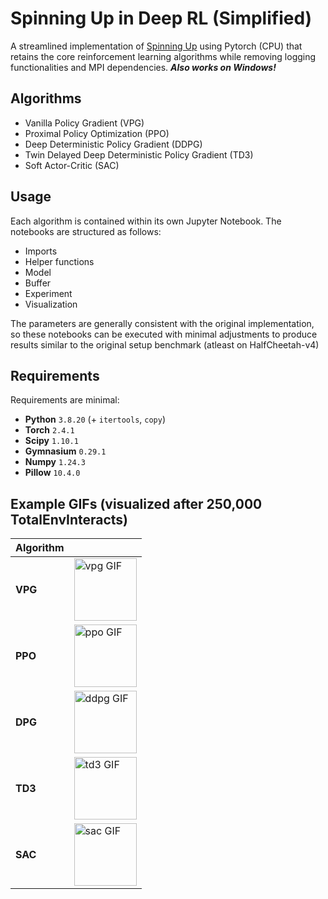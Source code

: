 # Spinning Up in Deep RL (Simplified)
A streamlined implementation of [Spinning Up](https://spinningup.openai.com/en/latest/) using Pytorch (CPU) that retains the core reinforcement learning algorithms while removing logging functionalities and MPI dependencies. ***Also works on Windows!***

## Algorithms
- Vanilla Policy Gradient (VPG)
- Proximal Policy Optimization (PPO)
- Deep Deterministic Policy Gradient (DDPG)
- Twin Delayed Deep Deterministic Policy Gradient (TD3)
- Soft Actor-Critic (SAC)

## Usage
Each algorithm is contained within its own Jupyter Notebook. The notebooks are structured as follows:
- Imports
- Helper functions
- Model
- Buffer
- Experiment
- Visualization

The parameters are generally consistent with the original implementation, so these notebooks can be executed with minimal adjustments to produce results similar to the original setup benchmark (atleast on HalfCheetah-v4)

## Requirements
Requirements are minimal: 

- **Python** `3.8.20` (+ `itertools`, `copy`)
- **Torch** `2.4.1`
- **Scipy** `1.10.1`
- **Gymnasium** `0.29.1`
- **Numpy** `1.24.3`
- **Pillow** `10.4.0`

## Example GIFs (visualized after 250,000 TotalEnvInteracts)
| Algorithm |  |
|-----------|-----|
| **VPG**   | <img src="gifs/vpg.gif" alt="vpg GIF" width="100"/> |
| **PPO**   | <img src="gifs/ppo.gif" alt="ppo GIF" width="100"/> |
| **DPG**   | <img src="gifs/ddpg.gif" alt="ddpg GIF" width="100"/> |
| **TD3**   | <img src="gifs/td3.gif" alt="td3 GIF" width="100"/> |
| **SAC**   | <img src="gifs/sac.gif" alt="sac GIF" width="100"/> |
